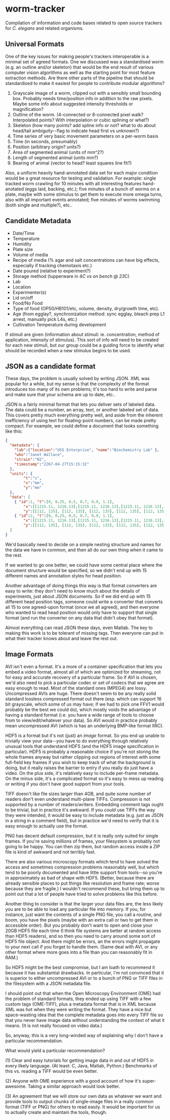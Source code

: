 # worm-tracker
Compilation of information and code bases related to open source trackers for *C. elegans* and related organisms.

Universal Formats
-----------------

One of the key issues for making people's trackers interoperable is a minimal set of agreed formats.  One we discussed was a standardised worm (e.g. an outline and/or skeleton) that would be the end result of various computer vision algorithms as well as the starting point for most feature extraction methods.  Are there other parts of the pipeline that should be standardised to make it easiest for people to contribute modular algorithms?

1. Grayscale image of a worm, clipped out with a sensibly small bounding box.
Probably needs time/position info in addition to the raw pixels.
Maybe some info about suggested intensity thresholds or magnification?
2. Outline of the worm.  (4-connected or 8-connected pixel walk?  Interpolated points?  With interpolation or cubic splining or what?)
3. Skeleton (how many points? add spline info or not?  what to do about head/tail ambiguity--flag to indicate head first vs unknown?)
4. Time series of very basic movement parameters on a per-worm basis
  1. Time (in seconds, presumably)
  2. Position (arbitrary origin?  units?)
  3. Area of segmented animal (units of mm^2?)
  4. Length of segmented animal (units mm?)
  5. Bearing of animal (vector to head?  least squares line fit?)
    
Also, a uniform heavily hand-annotated data set for each major condition would be a great resource for testing and validation.  For example: single tracked worm crawling for 10 minutes with all interesting features hand-anotated (eggs laid, backing, etc.); five minutes of a bunch of worms on a plate, maybe with some stimulus to get them to execute more omega turns, also with all important events annotated; five minutes of worms swimming (both single and multiple?), etc..

Candidate Metadata
------------------

* Date/Time
* Temperature
* Humidity
* Plate size
* Volume of media
* Recipe of media (% agar and salt concentrations can have big effects, especially if tracking chemotaxis etc.)
* Date poured (relative to experiment?)
* Storage method (tupperware in 4*C vs on bench @ 23*C)
* Lab
* Location
* Experimenter(s)
* Lid on/off
* Food/No Food
* Type of food (OP50/HB101/etc, volume, density, dry/growth time, etc).
* Age (from egglay?, synchronization method: sync egglay, bleach prep L1 arrest, manually pick L4s, etc.)
* Cultivation Temperature during development

If stimuli are given (information about stimuli: ie. concentration, method of application, intensity of stimulus). This sort of info will need to be created for each new stimuli, but our group could be a guiding force to identify what should be recorded when a new stimulus begins to be used.


JSON as a candidate format
-------------------------

These days, the problem is usually solved by writing JSON.  XML was popular for a while, but my sense is that the complexity of the format introduces too many of its own problems; it's too hard to write and parse and make sure that your schema are up to date, etc..

JSON is a fairly minimal format that lets you deliver sets of labeled data.  The data could be a number, an array, text, or another labeled set of data.  This covers pretty much everything pretty well, and aside from the inherent inefficiency of using text for floating-point numbers, can be made pretty compact.  For example, we could define a document that looks something like this:

```JSON
{
  "metadata": {
    "lab":{"location":"USS Enterprise", "name":"Biochemistry Lab" },
    "who":"Janet Wallace",
    "strain":"N2",
    "timestamp":"2267-04-27T15:15:32"
  },
  "units": {
  		"t":"s",
		"x":"mm",
		"y":"mm"
  },
  "data": [
    { "id":1, "t":[0, 0.25, 0.5, 0.7, 0.9, 1.1], 
		"x":[[1215.11, 1216.13],[1215.11, 1216.13],[1215.11, 1216.13],[1215.11, 1216.13],[1215.11, 1216.13],[1215.11, 1216.13]],
		"y":[[112, 135], [112, 135], [112, 135], [112, 135], [112, 135], [112, 135]] },
    { "id":2, "t":[0, 0.25, 0.5, 0.7, 0.9, 1.1], 
		"x":[[1215.11, 1216.13],[1215.11, 1216.13],[1215.11, 1216.13],[1215.11, 1216.13],[1215.11, 1216.13],[1215.11, 1216.13]],
		"y":[[112, 135], [112, 135], [112, 135], [112, 135], [112, 135], [112, 135]] }
  ]
}
```

We'd basically need to decide on a simple nesting structure and names for the data we have in common, and then all do our own thing when it came to the rest.

If we wanted to go one better, we could have some central place where the document structure would be specified, so we didn't end up with 15 different names and annotation styles for head position.

Another advantage of doing things this way is that format converters are easy to write: they don't need to know much about the details of experiments, just about JSON documents.  So if we did end up with 15 different head position tags, someone could write a converter that converts all 15 to one agreed-upon format (once we all agreed), and then everyone who wanted to read head position would only have to support that single format (and run the converter on any data that didn't obey that format).

Almost everything can read JSON these days, even Matlab.  The key to making this work is to be tolerant of missing tags.  Then everyone can put in what their tracker knows about and leave the rest out.

Image Formats
------------

AVI isn't even a format.  It's a more of a container specification that lets you embed a video format, almost all of which are optimized for streaming, not for easy and accurate recovery of a particular frame.  So if AVI is chosen, we'd also need to pick a particular codec or set of codecs that we agree are easy enough to read.  Most of the standard ones (MPEG4) are lossy.  Uncompressed AVIs are huge.  There doesn't seem to be any really solid standard lossless compressed format out there (esp. which can support 16 bit grayscale, which some of us may have; if we had to pick one FFV1 would probably be the best we could do), which mostly voids the advantage of having a standard format (i.e. you have a wide range of tools to choose from to view/edit/whatever your data).  So AVI would in practice probably mean uncompressed AVI (which is has an underlying BMP-like format IIRC).

HDF5 is a format but it's not (just) an _image_ format.  So you end up unable to trivially view your data--you have to do everything through relatively unusual tools that understand HDF5 (and the HDF5 image specification in particular).  HDF5 is probably a reasonable choice if you're not storing the whole frames anyway but rather clipping out regions of interest with some full-field key frames if you wish to keep track of what the background is doing, but it really raises the barrier to entry if you really do just have a video.  On the plus side, it's relatively easy to include per-frame metadata.  On the minus side, it's a complicated format so it's easy to mess up reading or writing if you don't have good support from your tools.

TIFF doesn't like file sizes larger than 4GB, and quite some number of readers don't even understand multi-plane TIFFs.  Compression is not supported by a number of readers/writers.  Embedding comment tags ought to be trivial, but in practice it's awkward.  If you _could_ use TIFFs the way they were intended, it would be easy to include metadata (e.g. just as JSON in a string in a comment field), but in practice we'd need to verify that it is easy enough to actually use the format.

PNG has decent default compression, but it is really only suited for single frames.  If you're saving millions of frames, your filesystem is probably not going to be happy.  You can then zip them, but random access inside a ZIP file is kind of awkward and not terribly fast.

There are also various microscopy formats which tend to have solved the access and sometimes compression problems reasonably well, but which tend to be poorly documented and have little support from tools--so you're in approximately as bad of shape with HDF5.  (Better, because there are already sensible places to put things like resolution and frame rate; worse because they are fragile.)  I wouldn't recommend these, but bring them up to point out that a lot of people have tried to solve problems like this before.

Another thing to consider is that the larger your data files are, the less likely you are to be able to load any particular file into memory.  If you, for instance, just want the contents of a single PNG file, you call a routine, and boom, you have the pixels (maybe with an extra call or two to get them in accessible order).  But you probably don't want to open and close your 20GB HDF5 file each time (I think file systems are better at random access than HDF5 readers), and so then you need to carry around some sort of HDF5 file object.  And there might be errors, an the errors might propagate to your next call if you forget to handle them.  (Same deal with AVI, or any other format where more goes into a file than you can reasonably fit in RAM.)

So HDF5 might be the best compromise, but I am loath to recommend it because it has substantial drawbacks.  In particular, I'm not convinced that it is superior to either uncompressed AVI or to a bunch of PNG or TIFF files in the filesystem with a JSON metadata file.

I should point out that when the Open Microscopy Environment (OME) had the problem of standard formats, they ended up using TIFF with a few custom tags (OME-TIFF), plus a metadata format that is in XML because XML was hot when they were writing the format.  They have a nice but space-wasting idea that the complete metadata goes into every TIFF file so that you never have image data without understanding the context of what it means.  (It is not really focused on video data.)

So, anyway, this is a very long-winded way of explaining why I don't have a particular recommendation.

What would yield a particular recommendation?

(1) Clear and easy tutorials for getting image data in and out of HDF5 in every likely language.  (At least: C, Java, Matlab, Python.)  Benchmarks of this vs. reading a TIFF would be even better.

(2) Anyone with OME experience with a good account of how it's super-awesome.  Taking a similar approach would look better.

(3) An agreement that we will store our own data as whatever we want and provide tools to output chunks of single-image files in a really common format (TIFF or PNG) for others to read easily.  It would be important for us to actually create and maintain the tools, though.

